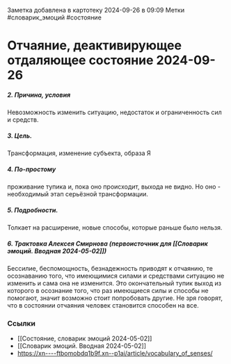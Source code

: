 Заметка добавлена в картотеку 2024-09-26 в 09:09
Метки #словарик_эмоций #состояние

#  Отчаяние, деактивирующее отдаляющее состояние 2024-09-26

##### 2. Причина, условия
Невозможность изменить ситуацию, недостаток и ограниченность сил и средств.
##### 3. Цель.
Трансформация, изменение субъекта, образа Я
##### 4. По-простому
проживание тупика и, пока оно происходит, выхода не видно. Но оно - необходимый этап серьёзной трансформации.
##### 5. Подробности.
Толкает на расширение, новые способы, которые раньше было нельзя.
##### 6. Трактовка Алексея Смирнова (первоисточник для [[Словарик эмоций. Вводная 2024-05-02]])
Бессилие, беспомощность, безнадежность приводят к отчаянию, те осознаванию того, что имеющимися силами и средствами ситуацию не изменить и сама она не изменится. Это окончательный тупик выход из которого в осознание того, что раз имеющиеся силы и способы не помогают, значит возможно стоит попробовать другие. Не зря говорят, что в состоянии отчаяния человек становится способен на все.


### Ссылки
- [[Состояние, словарик эмоций 2024-05-02]]
- [[Словарик эмоций. Вводная 2024-05-02]]
- https://xn----ftbomobdq1b9f.xn--p1ai/article/vocabulary_of_senses/




